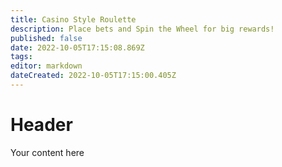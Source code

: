 ```yaml
---
title: Casino Style Roulette 
description: Place bets and Spin the Wheel for big rewards!
published: false
date: 2022-10-05T17:15:08.869Z
tags: 
editor: markdown
dateCreated: 2022-10-05T17:15:00.405Z
---
```


# Header
Your content here